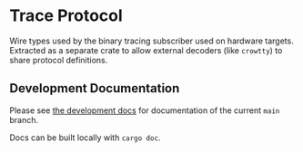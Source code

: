 # Trace Protocol

Wire types used by the binary tracing subscriber used on hardware targets. Extracted as a separate crate to allow external decoders (like `crowtty`) to share protocol definitions.

## Development Documentation

Please see [the development docs](https://mnemos.dev/doc/trace-proto/index.html) for documentation of the current `main` branch.

Docs can be built locally with `cargo doc`.

